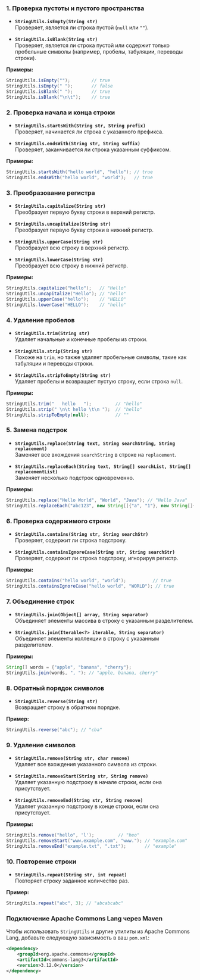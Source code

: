 ### 1. **Проверка пустоты и пустого пространства**

- **`StringUtils.isEmpty(String str)`**  
  Проверяет, является ли строка пустой (`null` или `""`).

- **`StringUtils.isBlank(String str)`**  
  Проверяет, является ли строка пустой или содержит только пробельные символы (например, пробелы, табуляции, переводы строки).

**Примеры:**

```java
StringUtils.isEmpty("");        // true
StringUtils.isEmpty(" ");       // false
StringUtils.isBlank(" ");       // true
StringUtils.isBlank("\n\t");    // true
```

### 2. **Проверка начала и конца строки**

- **`StringUtils.startsWith(String str, String prefix)`**  
  Проверяет, начинается ли строка с указанного префикса.

- **`StringUtils.endsWith(String str, String suffix)`**  
  Проверяет, заканчивается ли строка указанным суффиксом.

**Примеры:**

```java
StringUtils.startsWith("hello world", "hello"); // true
StringUtils.endsWith("hello world", "world");   // true
```

### 3. **Преобразование регистра**

- **`StringUtils.capitalize(String str)`**  
  Преобразует первую букву строки в верхний регистр.

- **`StringUtils.uncapitalize(String str)`**  
  Преобразует первую букву строки в нижний регистр.

- **`StringUtils.upperCase(String str)`**  
  Преобразует всю строку в верхний регистр.

- **`StringUtils.lowerCase(String str)`**  
  Преобразует всю строку в нижний регистр.

**Примеры:**

```java
StringUtils.capitalize("hello");   // "Hello"
StringUtils.uncapitalize("Hello"); // "hello"
StringUtils.upperCase("hello");    // "HELLO"
StringUtils.lowerCase("HELLO");    // "hello"
```

### 4. **Удаление пробелов**

- **`StringUtils.trim(String str)`**  
  Удаляет начальные и конечные пробелы из строки.

- **`StringUtils.strip(String str)`**  
  Похоже на `trim`, но также удаляет пробельные символы, такие как табуляции и переводы строки.

- **`StringUtils.stripToEmpty(String str)`**  
  Удаляет пробелы и возвращает пустую строку, если строка `null`.

**Примеры:**

```java
StringUtils.trim("   hello   ");         // "hello"
StringUtils.strip(" \n\t hello \t\n ");  // "hello"
StringUtils.stripToEmpty(null);          // ""
```

### 5. **Замена подстрок**

- **`StringUtils.replace(String text, String searchString, String replacement)`**  
  Заменяет все вхождения `searchString` в строке на `replacement`.

- **`StringUtils.replaceEach(String text, String[] searchList, String[] replacementList)`**  
  Заменяет несколько подстрок одновременно.

**Примеры:**

```java
StringUtils.replace("Hello World", "World", "Java"); // "Hello Java"
StringUtils.replaceEach("abc123", new String[]{"a", "1"}, new String[]{"x", "9"}); // "xbc923"
```

### 6. **Проверка содержимого строки**

- **`StringUtils.contains(String str, String searchStr)`**  
  Проверяет, содержит ли строка подстроку.

- **`StringUtils.containsIgnoreCase(String str, String searchStr)`**  
  Проверяет, содержит ли строка подстроку, игнорируя регистр.

**Примеры:**

```java
StringUtils.contains("hello world", "world");          // true
StringUtils.containsIgnoreCase("hello world", "WORLD"); // true
```

### 7. **Объединение строк**

- **`StringUtils.join(Object[] array, String separator)`**  
  Объединяет элементы массива в строку с указанным разделителем.

- **`StringUtils.join(Iterable<?> iterable, String separator)`**  
  Объединяет элементы коллекции в строку с указанным разделителем.

**Примеры:**

```java
String[] words = {"apple", "banana", "cherry"};
StringUtils.join(words, ", "); // "apple, banana, cherry"
```

### 8. **Обратный порядок символов**

- **`StringUtils.reverse(String str)`**  
  Возвращает строку в обратном порядке.

**Пример:**

```java
StringUtils.reverse("abc"); // "cba"
```

### 9. **Удаление символов**

- **`StringUtils.remove(String str, char remove)`**  
  Удаляет все вхождения указанного символа из строки.

- **`StringUtils.removeStart(String str, String remove)`**  
  Удаляет указанную подстроку в начале строки, если она присутствует.

- **`StringUtils.removeEnd(String str, String remove)`**  
  Удаляет указанную подстроку в конце строки, если она присутствует.

**Примеры:**

```java
StringUtils.remove("hello", 'l');         // "heo"
StringUtils.removeStart("www.example.com", "www."); // "example.com"
StringUtils.removeEnd("example.txt", ".txt");       // "example"
```

### 10. **Повторение строки**

- **`StringUtils.repeat(String str, int repeat)`**  
  Повторяет строку заданное количество раз.

**Пример:**

```java
StringUtils.repeat("abc", 3); // "abcabcabc"
```

### Подключение Apache Commons Lang через Maven

Чтобы использовать `StringUtils` и другие утилиты из Apache Commons Lang, добавьте следующую зависимость в ваш `pom.xml`:

```xml
<dependency>
    <groupId>org.apache.commons</groupId>
    <artifactId>commons-lang3</artifactId>
    <version>3.12.0</version>
</dependency>
```